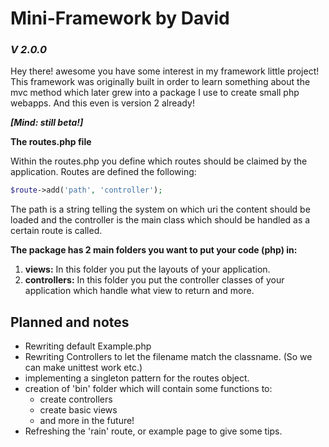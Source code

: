 # Mini-Framework by David
### ***V 2.0.0***
Hey there! awesome you have some interest in my framework little project!
This framework was originally built in order to learn something about the mvc method which later grew into a package I use to create small php webapps. And this even is version 2 already!

***[Mind: still beta!]***

**The routes.php file**

Within the routes.php you define which routes should be claimed by the application.
Routes are defined the following:

```php
$route->add('path', 'controller');
```

The path is a string telling the system on which uri the content should be loaded and the controller is the main class which should be handled as a certain route is called.

**The package has 2 main folders you want to put your code (php) in:**
1. **views:** In this folder you put the layouts of your application.
2. **controllers:** In this folder you put the controller classes of your application which handle what view to return and more.

## Planned and notes
- Rewriting default Example.php
- Rewriting Controllers to let the filename match the classname. (So we can make unittest work etc.)
- implementing a singleton pattern for the routes object.
- creation of 'bin' folder which will contain some functions to:
  - create controllers
  - create basic views
  - and more in the future!
- Refreshing the 'rain' route, or example page to give some tips.
